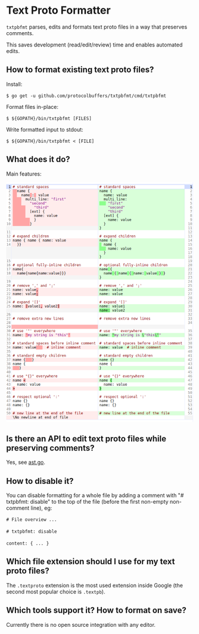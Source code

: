 # Text Proto Formatter

`txtpbfmt` parses, edits and formats text proto files in a way that preserves comments.

This saves development (read/edit/review) time and enables automated edits.

## How to format existing text proto files?

Install:

```shell
$ go get -u github.com/protocolbuffers/txtpbfmt/cmd/txtpbfmt
```

Format files in-place:

```shell
$ ${GOPATH}/bin/txtpbfmt [FILES]
```

Write formatted input to stdout:

```shell
$ ${GOPATH}/bin/txtpbfmt < [FILE]
```

## What does it do?

Main features:

![main features](docs/features.png)

## Is there an API to edit text proto files while preserving comments?

Yes, see [ast.go](ast/ast.go).

## How to disable it?

You can disable formatting for a whole file by adding a comment with "#
txtpbfmt: disable" to the top of the file (before the first non-empty
non-comment line), eg:

```textproto
# File overview ...

# txtpbfmt: disable

content: { ... }
```

## Which file extension should I use for my text proto files?

The `.textproto` extension is the most used extension inside Google (the second
most popular choice is `.textpb`).

## Which tools support it? How to format on save?

Currently there is no open source integration with any editor.

